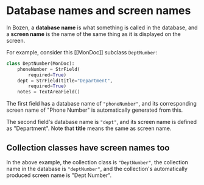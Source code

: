# Database names and screen names

In Bozen, a **database name** is what something is called in the database, and a **screen name** is the name of the same thing as it is displayed on the screen.

For example, consider this [[MonDoc]] subclass `DeptNumber`:
```py
class DeptNumber(MonDoc):
    phoneNumber = StrField(
        required=True)
    dept = StrField(title="Department",
        required=True)
    notes = TextAreaField()
```

The first field has a database name of `"phoneNumber"`, and its corresponding screen name of "Phone Number" is automatically generated from this. 

The second field's database name is `"dept"`, and its screen name is defined as "Department". Note that **title** means the same as screen name. 

## Collection classes have screen names too

In the above example, the collection class is `"DeptNumber"`, the collection name in the database is `"deptNumber"`, 
and the collection's automatically produced screen name is "Dept Number".

